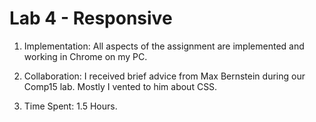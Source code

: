 # Lab 4 - Responsive

1. Implementation:
        All aspects of the assignment are implemented and working in Chrome on
        my PC.

2. Collaboration: 
        I received brief advice from Max Bernstein during our Comp15 lab. 
        Mostly I vented to him about CSS.

3. Time Spent:
        1.5 Hours.